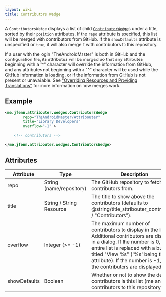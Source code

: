 ```yaml
---
layout: wiki
title: Contributors Wedge
---
```


A `ContributorsWedge` displays a list of child [`ContributorWedge`](ContributorWedge)s under a title, sorted by their `position` attributes. If the `repo` attribute is specified, this list will be merged with contributors from GitHub. If the `showDefaults` attribute is unspecified or `true`, it will also merge it with contributors to this repository. 

If a user with the login "TheAndroidMaster" is both in GitHub and the configuration file, its attributes will be merged so that any attributes beginning with a "^" character will override the information from GitHub, and any attributes not beginning with a "^" character will be used while the GitHub information is loading, or if the information from GitHub is not present or unavailable. See ["Overriding Resources and Providing Translations"](Overriding-Resources-and-Providing-Translations) for more information on how merges work.

## Example

```xml
<me.jfenn.attribouter.wedges.ContributorsWedge
        repo="TheAndroidMaster/Attribouter"
        title="Library Developers"
        overflow="-1" >
        
    <!-- contributors -->
        
</me.jfenn.attribouter.wedges.ContributorsWedge>
```

## Attributes

|Attribute|Type|Description|
|-----|-----|-----|
|repo|String (name/repository)|The GitHub repository to fetch contributors from.|
|title|String / String Resource|The title to show above the contributors (defaults to @string/title_attribouter_contributors / "Contributors").|
|overflow|Integer (>= -1)|The maximum number of contributors to display in the list. Additional contributors are displayed in a dialog. If the number is 0, the entire list is replaced with a button titled "View %s" ('%s' being the title attribute). If the number is -1, all of the contributors are displayed.|
|showDefaults|Boolean|Whether or not to show the default contributors in this list (me and the contributors to this repository).|